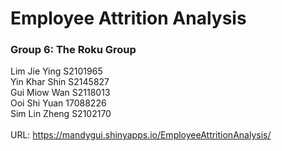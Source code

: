 # Employee Attrition Analysis

### Group 6: The Roku Group <br>
Lim Jie Ying	  S2101965 <br>
Yin Khar Shin	  S2145827 <br>
Gui Miow Wan	  S2118013 <br>
Ooi Shi Yuan	  17088226 <br>
Sim Lin Zheng	  S2102170 <br>
 <br>
URL: https://mandygui.shinyapps.io/EmployeeAttritionAnalysis/
